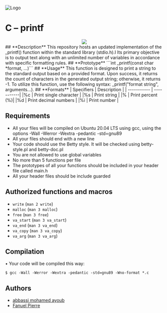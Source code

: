 ![Logo](https://uploads-ssl.webflow.com/6105315644a26f77912a1ada/63eea844ae4e3022154e2878_Holberton.png)

# **C – printf**
<div style="text-align:center"><img src="https://github.com/Abbassimedayoub/holbertonschool-printf/assets/134635340/cc24f45d-c27f-470d-94d1-ebb18f52d0b4" /></div>
## **Description**
This repository hosts an updated implementation of the _printf() function within the standard library (stdio.h).I
Its primary objective is to output text along with an unlimited number of variables in accordance with specific formatting rules.
## **Prototype**
```int _printf(const char *format, ...)```
## **Usage**
This function is designed to print a string to the standard output based on a provided format.
Upon success, it returns the count of characters in the generated output string; otherwise, it returns -1.
To utilize this function, use the following syntax: _printf("format string", arguments...).
## **Formats**
| Specifiers  	| Description |
| ----------- | -----------|
|%c |	Print single character  |
|%s |	Print string  |
|%  |	Print percent (%)|
|%d |	Print decimal numbers |
|%i |	Print number |

## **Requirements**
-	All your files will be compiled on Ubuntu 20.04 LTS using gcc, using the options -Wall -Werror -Wextra -pedantic -std=gnu89
-	All your files should end with a new line
-	Your code should use the Betty style. It will be checked using betty-style.pl and betty-doc.pl
-	You are not allowed to use global variables
-	No more than 5 functions per file
-	The prototypes of all your functions should be included in your header file called main.h
-	All your header files should be include guarded
## **Authorized functions and macros**
  - `write` (`man 2 write`)
  - `malloc` (`man 3 malloc`)
  - `free` (`man 3 free`)
  - `va_start` (`man 3 va_start`)
  - `va_end` (`man 3 va_end`)
  - `va_copy` (`man 3 va_copy`)
  - `va_arg` (`man 3 va_arg`)
## **Compilation**
•	Your code will be compiled this way:

```
$ gcc -Wall -Werror -Wextra -pedantic -std=gnu89 -Wno-format *.c

```








## Authors

- [abbassi mohamed ayoub](https://www.github.com/abbassimedayoub)
- [Fanuel Pierre](https://www.github.com/Fpierr)

